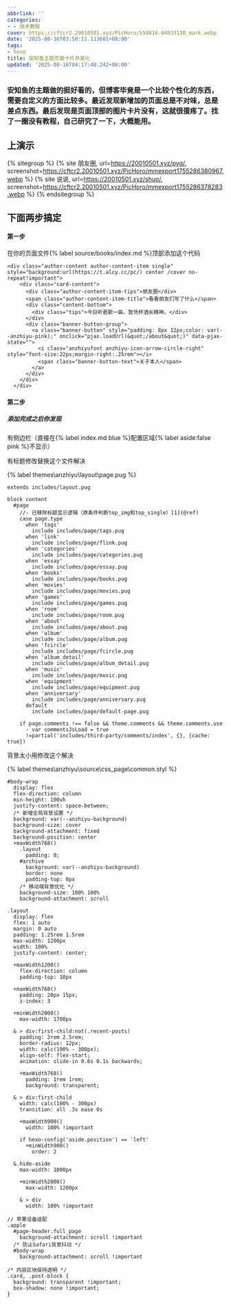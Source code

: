 ```yaml
---
abbrlink: ''
categories:
- - 技术教程
cover: https://cftcr2.20010501.xyz/PicHoro/S50816-04033130_mark.webp
date: '2025-08-16T03:50:11.113681+08:00'
tags:
- hexo
title: 安知鱼主题页面卡片并美化
updated: '2025-08-16T04:17:48.242+08:00'
---
```

### 安知鱼的主题做的挺好看的，但博客毕竟是一个比较个性化的东西，需要自定义的方面比较多。最近发现新增加的页面总是不对味，总是差点东西。最后发现是页面顶部的图片卡片没有，这就很蛋疼了。找了一圈没有教程，自己研究了一下，大概能用。

## 上演示

{% sitegroup %}
{% site 朋友圈, url=https://20010501.xyz/pyq/, screenshot=https://cftcr2.20010501.xyz/PicHoro/mmexport1755286380967.webp %}
{% site 说说, url=https://20010501.xyz/shuo/, screenshot=https://cftcr2.20010501.xyz/PicHoro/mmexport1755286378283.webp %}
{% endsitegroup %}

## 下面两步搞定

#### 第一步

在你的页面文件{% label source/books/index.md %}顶部添加这个代码

```
<div class="author-content author-content-item single" style="background:url(https://t.alcy.cc/pc/) center /cover no-repeat!important">
    <div class="card-content">
      <div class="author-content-item-tips">朋友圈</div>
      <span class="author-content-item-title">看看朋友们写了什么</span>
      <div class="content-bottom">
        <div class="tips">今日听君歌一曲，暂凭杯酒长精神。</div>
      </div>
      <div class="banner-button-group">
        <a class="banner-button" style="padding: 8px 12px;color: var(--anzhiyu-pink);" onclick="pjax.loadUrl(&quot;/about&quot;)" data-pjax-state="">
          <i class="anzhiyufont anzhiyu-icon-arrow-circle-right" style="font-size:22px;margin-right:.25rem"></i>
          <span class="banner-button-text">关于本人</span>
        </a>
      </div>
    </div>
  </div>
```

#### 第二步

##### 添加完成之后你发现

有侧边栏（直接在{% label index.md blue %}配置区域{% label aside:false pink %}不显示）

有标题修改替换这个文件解决

{% label themes\anzhiyu\layout\page.pug %}

```
extends includes/layout.pug

block content
  #page
    //- 已移除标题显示逻辑（原条件判断top_img和top_single）[1](@ref)
    case page.type
      when 'tags'
        include includes/page/tags.pug
      when 'link'
        include includes/page/flink.pug
      when 'categories'
        include includes/page/categories.pug
      when 'essay'
        include includes/page/essay.pug
      when 'books'
        include includes/page/books.pug
      when 'movies'
        include includes/page/movies.pug
      when 'games'
        include includes/page/games.pug
      when 'room'
        include includes/page/room.pug
      when 'about'
        include includes/page/about.pug
      when 'album'
        include includes/page/album.pug
      when 'fcircle'
        include includes/page/fcircle.pug
      when 'album_detail'
        include includes/page/album_detail.pug
      when 'music'
        include includes/page/music.pug
      when 'equipment'
        include includes/page/equipment.pug
      when 'anniversary'
        include includes/page/anniversary.pug
      default
        include includes/page/default-page.pug

    if page.comments !== false && theme.comments && theme.comments.use
      - var commentsJsLoad = true
      !=partial('includes/third-party/comments/index', {}, {cache: true})
```

背景太小用修改这个解决

{% label themes\anzhiyu\source\css\_page\common.styl %}

```
#body-wrap
  display: flex
  flex-direction: column
  min-height: 100vh
  justify-content: space-between;
  /* 新增全局背景设置 */
  background: var(--anzhiyu-background) 
  background-size: cover
  background-attachment: fixed
  background-position: center
  +maxWidth768()
    .layout
      padding: 0;
    #archive
      background: var(--anzhiyu-background)
      border: none
      padding-top: 0px
    /* 移动端背景优化 */
    background-size: 100% 100%
    background-attachment: scroll

.layout
  display: flex
  flex: 1 auto
  margin: 0 auto
  padding: 1.25rem 1.5rem
  max-width: 1200px
  width: 100%
  justify-content: center;

  +maxWidth1200()
    flex-direction: column
    padding-top: 10px

  +maxWidth768()
    padding: 20px 15px;
    z-index: 3

  +minWidth2000()
    max-width: 1700px

  & > div:first-child:not(.recent-posts)
    padding: 2rem 2.5rem;
    border-radius: 12px;
    width: calc(100% - 300px);
    align-self: flex-start;
    animation: slide-in 0.6s 0.1s backwards;

    +maxWidth768()
      padding: 1rem 1rem;
      background: transparent;

  & > div:first-child
    width: calc(100% - 300px)
    transition: all .3s ease 0s

    +maxWidth900()
      width: 100% !important

    if hexo-config('aside.position') == 'left'
      +minWidth900()
        order: 2

  &.hide-aside
    max-width: 1000px

    +minWidth2000()
      max-width: 1200px

    & > div
      width: 100% !important

// 苹果设备适配
.apple
  #page-header.full_page
    background-attachment: scroll !important
  /* 防止Safari背景抖动 */
  #body-wrap
    background-attachment: scroll !important

/* 内容区块保持透明 */
.card, .post-block {
  background: transparent !important;
  box-shadow: none !important;
}
```
